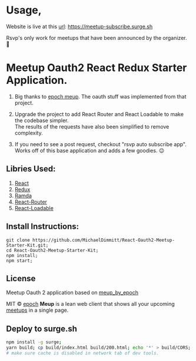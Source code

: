 # Usage,
Website is live at this [url](https://meetup-subscribe.surge.sh): https://meetup-subscribe.surge.sh

Rsvp's only work for meetups that have been announced by the organizer. 🧐

# Meetup Oauth2 React Redux Starter Application.

1) Big thanks to [epoch meup](https://github.com/epoch/meup). The oauth stuff was implemented from that project.

2) Upgrade the project to add React Router and React Loadable to make the codebase simpler.
<br/>The results of the requests have also been simplified to remove complexity.

3) If you need to see a post request, checkout "rsvp auto subscribe app".
<br/>Works off of this base application and adds a few goodies. 😉

## Libries Used:
1) [React](https://facebook.github.io/react/)
2) [Redux](https://github.com/reactjs/redux)
3) [Ramda](http://ramdajs.com/)
4) [React-Router]()
5) [React-Loadable]()

## Install Instructions:
```
git clone https://github.com/MichaelDimmitt/React-Oauth2-Meetup-Starter-Kit.git;
cd React-Oauth2-Meetup-Starter-Kit;
npm install;
npm start;
```

## License
Meetup Oauth 2 application based on [meup_by_epoch](https://github.com/epoch/meup/)

MIT © [epoch](https://github.com/epoch)
**Meup** is a lean web client that shows all your upcoming [meetups](https://www.meetup.com/) in a single page.

## Deploy to surge.sh
```bash
npm install -g surge;
yarn build; cp build/index.html build/200.html; echo '*' > build/CORS; surge build meetup-subscribe.surge.sh
# make sure cache is disabled in network tab of dev tools.
```
